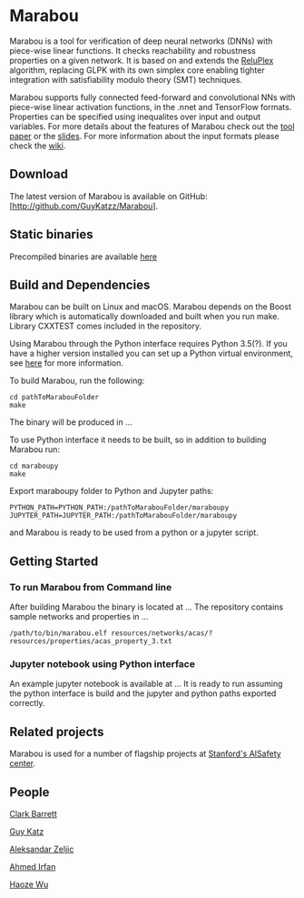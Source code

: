 Marabou
===============================================================================
Marabou is a tool for verification of deep neural networks (DNNs) with piece-wise
linear functions. It checks reachability and robustness properties on a given
network. It is based on and extends the
[ReluPlex](https://github.com/guykatzz/ReluplexCav2017) algorithm, replacing
GLPK with its own simplex core enabling tighter integration with satisfiability
modulo theory (SMT) techniques.

Marabou supports fully connected feed-forward and convolutional NNs with
piece-wise linear activation functions, in the .nnet and TensorFlow formats.
Properties can be specified using inequalites over input and output variables.
For more details about the features of Marabou check out the [tool
paper](marabouCAV2019.pdf) or the [slides](marabouSlides.pdf). For more
information about the input formats please check the
[wiki](https://github.com/guykatzz/Marabou/wiki/Marabou-Input-Formats).

Download
------------------------------------------------------------------------------
The latest version of Marabou is available on GitHub:
[http://github.com/GuyKatzz/Marabou].

## Static binaries

Precompiled binaries are available [here](https://aisafety.stanford.edu/marabou/)

Build and Dependencies
------------------------------------------------------------------------------
Marabou can be built on Linux and macOS. Marabou depends on the Boost library
which is automatically downloaded and built when you run make. Library CXXTEST
comes included in the repository.

Using Marabou through the Python interface requires Python 3.5(?). If you have a
higher version installed you can set up a Python virtual environment, see
[here](https://docs.python.org/3/tutorial/venv.html) for more information.


To build Marabou, run the following:
```
cd pathToMarabouFolder
make
```
The binary will be produced in ...

To use Python interface it needs to be built, so in addition to building Marabou run:
```
cd maraboupy
make
```

Export maraboupy folder to Python and Jupyter paths:
```
PYTHON_PATH=PYTHON_PATH:/pathToMarabouFolder/maraboupy
JUPYTER_PATH=JUPYTER_PATH:/pathToMarabouFolder/maraboupy
```
and Marabou is ready to be used from a python or a jupyter script.

Getting Started
-----------------------------------------------------------------------------
### To run Marabou from Command line 
After building Marabou the binary is located at ... The repository contains sample networks and properties in ... 

```
/path/to/bin/marabou.elf resources/networks/acas/? resources/properties/acas_property_3.txt
```


### Jupyter notebook using Python interface 
An example jupyter notebook is available at ... It is ready to run assuming the python interface is build and the jupyter and python paths exported correctly.

Related projects
-----------------------------------------------------------------------------
Marabou is used for a number of flagship projects at [Stanford's AISafety
center](http://aisafety.stanford.edu).

People
-----------------------------------------------------------------------------
[Clark Barrett](http://theory.stanford.edu/~barrett/)

[Guy Katz](https://www.katz-lab.com/)

[Aleksandar Zeljic](https://profiles.stanford.edu/aleksandar-zeljic)

[Ahmed Irfan](https://profiles.stanford.edu/ahmed-irfan)

[Haoze Wu]()
